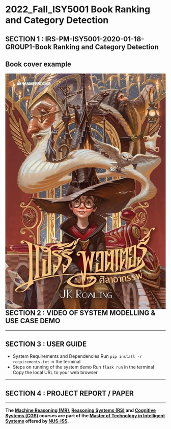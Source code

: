# 2022_Fall_ISY5001 Book Ranking and Category Detection

## SECTION 1 : IRS-PM-ISY5001-2020-01-18-GROUP1-Book Ranking and Category Detection
## Book cover example

<img src="static/images/HP.jpg"
     style="float: left; margin-right: 0px;" />

---  

## SECTION 2 : VIDEO OF SYSTEM MODELLING & USE CASE DEMO


---

## SECTION 3 : USER GUIDE
- System Requirements and Dependencies
Run `pip install -r requirements.txt` in the terminal
- Steps on running of the system demo
Run `flask run` in the terminal
Copy the local URL to your web browser

---
## SECTION 4 : PROJECT REPORT / PAPER


---

**The [Machine Reasoning (MR)](https://www.iss.nus.edu.sg/executive-education/course/detail/machine-reasoning "Machine Reasoning"), [Reasoning Systems (RS)](https://www.iss.nus.edu.sg/executive-education/course/detail/reasoning-systems "Reasoning Systems") and [Cognitive Systems (CGS)](https://www.iss.nus.edu.sg/executive-education/course/detail/cognitive-systems-sf "Cognitive Systems") courses are part of the [Master of Technology in Intelligent Systems](https://www.iss.nus.edu.sg/stackable-certificate-programmes/intelligent-systems "Intelligent Reasoning Systems") offered by [NUS-ISS](https://www.iss.nus.edu.sg "Institute of Systems Science, National University of Singapore").**
